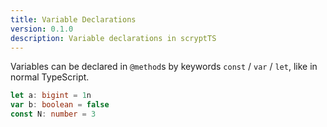 ```yaml
---
title: Variable Declarations
version: 0.1.0
description: Variable declarations in scryptTS
---
```


Variables can be declared in `@method`s by keywords `const` / `var` / `let`, like in normal TypeScript.

```ts
let a: bigint = 1n
var b: boolean = false
const N: number = 3
```
